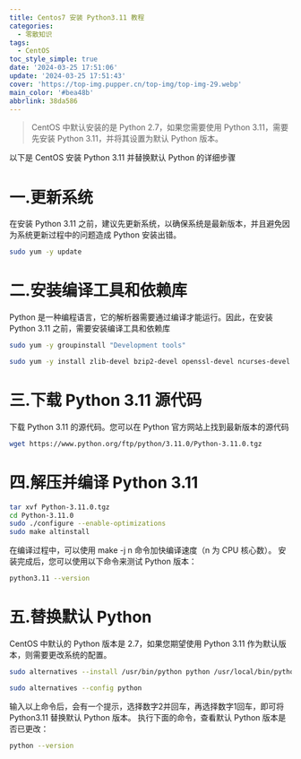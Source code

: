 ```yaml
---
title: Centos7 安装 Python3.11 教程
categories:
  - 零散知识
tags:
  - CentOS
toc_style_simple: true
date: '2024-03-25 17:51:06'
update: '2024-03-25 17:51:43'
cover: 'https://top-img.pupper.cn/top-img/top-img-29.webp'
main_color: '#bea48b'
abbrlink: 38da586
---
```


> CentOS 中默认安装的是 Python 2.7，如果您需要使用 Python 3.11，需要先安装 Python 3.11，并将其设置为默认 Python 版本。

以下是 CentOS 安装 Python 3.11 并替换默认 Python 的详细步骤

# 一.更新系统
在安装 Python 3.11 之前，建议先更新系统，以确保系统是最新版本，并且避免因为系统更新过程中的问题造成 Python 安装出错。

```bash
sudo yum -y update
```

# 二.安装编译工具和依赖库
Python 是一种编程语言，它的解析器需要通过编译才能运行。因此，在安装 Python 3.11 之前，需要安装编译工具和依赖库
```bash
sudo yum -y groupinstall "Development tools"

sudo yum -y install zlib-devel bzip2-devel openssl-devel ncurses-devel sqlite-devel readline-devel tk-devel libffi-devel gcc-c++
```

# 三.下载 Python 3.11 源代码
下载 Python 3.11 的源代码。您可以在 Python 官方网站上找到最新版本的源代码
```bash
wget https://www.python.org/ftp/python/3.11.0/Python-3.11.0.tgz
```

# 四.解压并编译 Python 3.11

```bash
tar xvf Python-3.11.0.tgz
cd Python-3.11.0
sudo ./configure --enable-optimizations
sudo make altinstall
```

在编译过程中，可以使用 make -j n 命令加快编译速度（n 为 CPU 核心数）。
安装完成后，您可以使用以下命令来测试 Python 版本：

```bash
python3.11 --version
```

# 五.替换默认 Python
CentOS 中默认的 Python 版本是 2.7，如果您期望使用 Python 3.11 作为默认版本，则需要更改系统的配置。

```bash
sudo alternatives --install /usr/bin/python python /usr/local/bin/python3.11 2

sudo alternatives --config python
```

输入以上命令后，会有一个提示，选择数字2并回车，再选择数字1回车，即可将 Python3.11 替换默认 Python 版本。
执行下面的命令，查看默认 Python 版本是否已更改：

```bash
python --version
```
